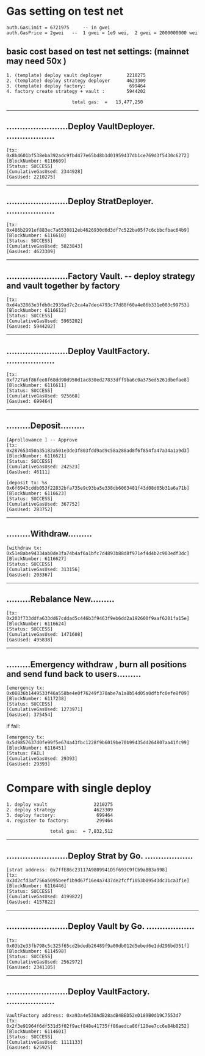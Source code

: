 # Gas setting on test net 

	auth.GasLimit = 6721975     -- in gwei
	auth.GasPrice = 2gwei   --  1 gwei = 1e9 wei,  2 gwei = 2000000000 wei


## basic cost based on test net settings: (mainnet may need 50x )
	1. (template) deploy vault deployer			2210275
	2. (template) deploy strategy deployer		4623309
	3. (template) deploy factory:  				 699464	
	4. factory create strategy + vault :    	5944202	
	
							total gas:  = 	13,477,250
							


----------------------------------------------
.......................Deploy VaultDeployer. ..................
----------------------------------------------
	[tx:  0x8b4601bf538eba392adc9fbd477e65bd8b1d01959437db1ce769d3f5430c6272]
	[BlockNumber: 6116609]
	[Status: SUCCESS]
	[CumulativeGasUsed: 2344928]
	[GasUsed: 2210275]
	
----------------------------------------------
.......................Deploy StratDeployer. ..................
----------------------------------------------
	[tx:  0x486b2991ef883ec7a6530812eb4626930d6d3df7c522ba05f7c6cbbcfbac64b9]
	[BlockNumber: 6116610]
	[Status: SUCCESS]
	[CumulativeGasUsed: 5023843]
	[GasUsed: 4623309]

----------------------------------------------
.......................Factory Vault. -- deploy strategy and vault together by factory
----------------------------------------------
	[tx:  0xd4a32863e3fdb0c2939ad7c2ca4a7dec4793c77d88f60a4e86b331e003c99753]
	[BlockNumber: 6116612]
	[Status: SUCCESS]
	[CumulativeGasUsed: 5965202]
	[GasUsed: 5944202]


----------------------------------------------
.......................Deploy VaultFactory. ..................
----------------------------------------------
	[tx:  0xf727a6f86fee8f68dd90d950d1ac830ed27833dff9ba6c0a375ed5261dbefae8]
	[BlockNumber: 6116611]
	[Status: SUCCESS]
	[CumulativeGasUsed: 925668]
	[GasUsed: 699464]


----------------------------------------------
.........Deposit.........  
----------------------------------------------
	[Aprollowance ] -- Approve
	[tx:  0x287653450a35182a501e3de3f803fdd9ad9c58a288ad8f6f854fa47a34a1a9d3]
	[BlockNumber: 6116621]
	[Status: SUCCESS]
	[CumulativeGasUsed: 242523]
	[GasUsed: 46111]

	[deposit tx: %s 0x6f6943cddb053f22832bfa735e9c93ba5e338db6063481f43d08d05b31a6a71b]
	[BlockNumber: 6116623]
	[Status: SUCCESS]
	[CumulativeGasUsed: 367752]
	[GasUsed: 283752]


----------------------------------------------
.........Withdraw.........  
----------------------------------------------
	[withdraw tx:  0x51e8abe94334ab0de3fa74b4af6a1bfc7d4893b88d8f971ef4d4b2c903edf3dc]
	[BlockNumber: 6116627]
	[Status: SUCCESS]
	[CumulativeGasUsed: 313156]
	[GasUsed: 203367]


----------------------------------------------
.........Rebalance New.........  
----------------------------------------------
	[tx:  0x203f733ddfa633dd67cddad5c446b3f9463f9eb6dd2a192600f9aaf6201fa15e]
	[BlockNumber: 6116624]
	[Status: SUCCESS]
	[CumulativeGasUsed: 1471608]
	[GasUsed: 495838]


----------------------------------------------
.........Emergency withdraw , burn all positions and send fund back to users.........  
----------------------------------------------
	[emergency tx:  0x08836b1449533f46a558be4e0f76249f370abe7a1a8b54d05a0dfbfc0efe8f09]
	[BlockNumber: 6117238]
	[Status: SUCCESS]
	[CumulativeGasUsed: 1273971]
	[GasUsed: 375454]

if fail:

	[emergency tx:  0x5d9857637d0fe99f5e674a43fbc1228f9b6019be70b99435dd264807aa41fc99]
	[BlockNumber: 6116451]
	[Status: FAIL]
	[CumulativeGasUsed: 29393]
	[GasUsed: 29393]
	
	
	
# Compare with single deploy


	1. deploy vault 				2210275
	2. deploy strategy 				4623309
	3. deploy factory:  			 699464	
	4. register to factory:  		 299464	
	
					total gas:  = 7,832,512


----------------------------------------------
.......................Deploy Strat by Go. ..................
----------------------------------------------
	[strat address: 0x7ffE86c23117A9809941D5f693C9fCb9aBB3a998]
	[tx:  0x3d2cfd3af756a5095beef1b9d67f16e4a7437de2fcff1053b09543dc31ca3f1e]
	[BlockNumber: 6116446]
	[Status: SUCCESS]
	[CumulativeGasUsed: 4199822]
	[GasUsed: 4157822]
	

----------------------------------------------
.......................Deploy Vault by Go. ..................
----------------------------------------------
	[tx:  0x03b2e33fb798c5c325f65cd2bdedb26489f9a00db012d5ebed6e1dd296bd351f]
	[BlockNumber: 6114598]
	[Status: SUCCESS]
	[CumulativeGasUsed: 2562972]
	[GasUsed: 2341105]


----------------------------------------------
.......................Deploy VaultFactory. ..................
----------------------------------------------
	VaultFactory address: 0xa93a4e530AdB28adB4BED52eD189B0d19C7553d7
	[tx:  0x2f3e91964f6df531d5f02f9acf848e41735ff86aedca86f120ee7cc6e84b8252]
	[BlockNumber: 6114601]
	[Status: SUCCESS]
	[CumulativeGasUsed: 1111133]
	[GasUsed: 625925]
		
		
		
